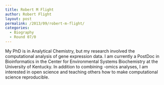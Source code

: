 ```yaml
---
title: Robert M Flight
author: Robert Flight
layout: post
permalink: /2013/09/robert-m-flight/
categories:
  - Biography
  - Round 07/0
---
```

My PhD is in Analytical Chemistry, but my research involved the computational analysis of gene expression data. I am currently a PostDoc in Bioinformatics in the Center for Environmental Systems Biochemistry at the University of Kentucky. In addition to combining -omics analyses, I am interested in open science and teaching others how to make computational science reproducible.